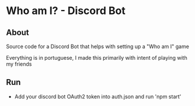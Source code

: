 # Who am I? - Discord Bot


## About
Source code for a Discord Bot that helps with setting up a "Who am I" game

Everything is in portuguese, I made this primarily with intent of playing with my friends

## Run
- Add your discord bot OAuth2 token into auth.json and run 'npm start'
